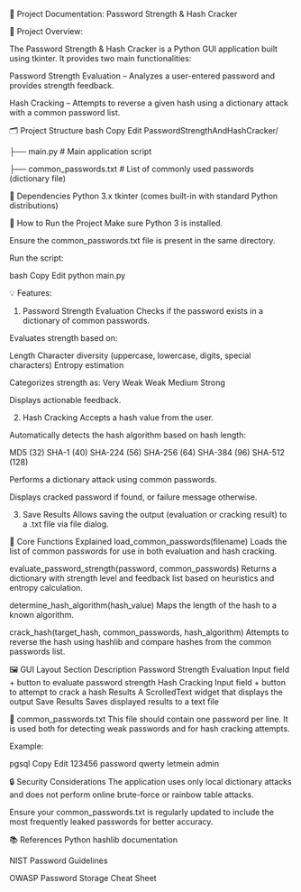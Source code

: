 📘 Project Documentation: Password Strength & Hash Cracker

🔧 Project Overview:

The Password Strength & Hash Cracker is a Python GUI application built using tkinter. It provides two main functionalities:

Password Strength Evaluation – Analyzes a user-entered password and provides strength feedback.

Hash Cracking – Attempts to reverse a given hash using a dictionary attack with a common password list.


🗂️ Project Structure
bash
Copy
Edit
PasswordStrengthAndHashCracker/

├── main.py                  # Main application script

├── common_passwords.txt     # List of commonly used passwords (dictionary file)






🧰 Dependencies
Python 3.x
tkinter (comes built-in with standard Python distributions)



🚀 How to Run the Project
Make sure Python 3 is installed.

Ensure the common_passwords.txt file is present in the same directory.

Run the script:

bash
Copy
Edit
python main.py


💡 Features:

1. Password Strength Evaluation
Checks if the password exists in a dictionary of common passwords.

Evaluates strength based on:

Length
Character diversity (uppercase, lowercase, digits, special characters)
Entropy estimation

Categorizes strength as:
Very Weak
Weak
Medium
Strong

Displays actionable feedback.


2. Hash Cracking
Accepts a hash value from the user.

Automatically detects the hash algorithm based on hash length:

MD5 (32)
SHA-1 (40)
SHA-224 (56)
SHA-256 (64)
SHA-384 (96)
SHA-512 (128)

Performs a dictionary attack using common passwords.

Displays cracked password if found, or failure message otherwise.


3. Save Results
Allows saving the output (evaluation or cracking result) to a .txt file via file dialog.

🧠 Core Functions Explained
load_common_passwords(filename)
Loads the list of common passwords for use in both evaluation and hash cracking.

evaluate_password_strength(password, common_passwords)
Returns a dictionary with strength level and feedback list based on heuristics and entropy calculation.

determine_hash_algorithm(hash_value)
Maps the length of the hash to a known algorithm.

crack_hash(target_hash, common_passwords, hash_algorithm)
Attempts to reverse the hash using hashlib and compare hashes from the common passwords list.

🖼️ GUI Layout
Section	Description
Password Strength Evaluation	Input field + button to evaluate password strength
Hash Cracking	Input field + button to attempt to crack a hash
Results	A ScrolledText widget that displays the output
Save Results	Saves displayed results to a text file

📄 common_passwords.txt
This file should contain one password per line. It is used both for detecting weak passwords and for hash cracking attempts.

Example:

pgsql
Copy
Edit
123456
password
qwerty
letmein
admin

🔒 Security Considerations
The application uses only local dictionary attacks and does not perform online brute-force or rainbow table attacks.

Ensure your common_passwords.txt is regularly updated to include the most frequently leaked passwords for better accuracy.

📚 References
Python hashlib documentation

NIST Password Guidelines

OWASP Password Storage Cheat Sheet

